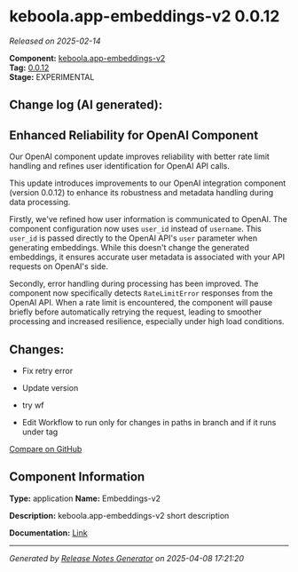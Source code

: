 #  keboola.app-embeddings-v2 0.0.12

_Released on 2025-02-14_

**Component:** [keboola.app-embeddings-v2](https://github.com/keboola/component-embeddings-v2)  
**Tag:** [0.0.12](https://github.com/keboola/component-embeddings-v2/releases/tag/0.0.12)  
**Stage:** EXPERIMENTAL


## Change log (AI generated):
## Enhanced Reliability for OpenAI Component
Our OpenAI component update improves reliability with better rate limit handling and refines user identification for OpenAI API calls.

This update introduces improvements to our OpenAI integration component (version 0.0.12) to enhance its robustness and metadata handling during data processing.

Firstly, we've refined how user information is communicated to OpenAI. The component configuration now uses `user_id` instead of `username`. This `user_id` is passed directly to the OpenAI API's `user` parameter when generating embeddings. While this doesn't change the generated embeddings, it ensures accurate user metadata is associated with your API requests on OpenAI's side.

Secondly, error handling during processing has been improved. The component now specifically detects `RateLimitError` responses from the OpenAI API. When a rate limit is encountered, the component will pause briefly before automatically retrying the request, leading to smoother processing and increased resilience, especially under high load conditions.



## Changes:



- Fix retry error 




- Update version 




- try wf 




- Edit Workflow to run only for changes in paths in branch and if it runs under tag 



[Compare on GitHub](https://github.com/keboola/component-embeddings-v2/compare/0.0.11...0.0.12)



## Component Information
**Type:** application
**Name:** Embeddings-v2

**Description:** keboola.app-embeddings-v2 short description


**Documentation:** [Link](https://github.com/keboola/component-embeddings-v2/blob/master/README.md)



---
_Generated by [Release Notes Generator](https://github.com/keboola/release-notes-generator)
on 2025-04-08 17:21:20_